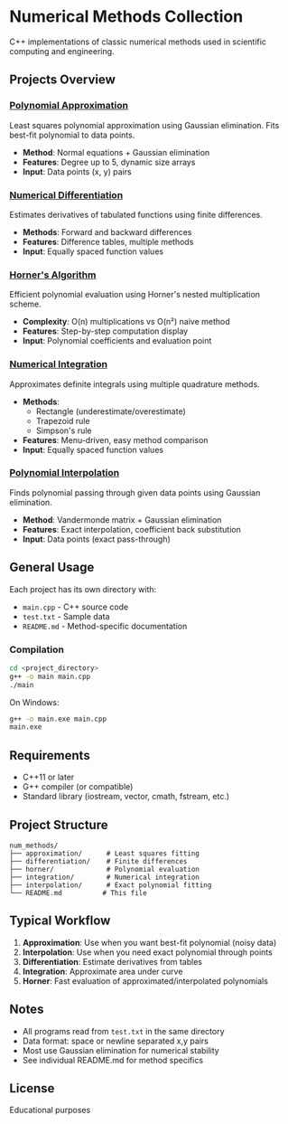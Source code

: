 # Numerical Methods Collection

C++ implementations of classic numerical methods used in scientific computing and engineering.

## Projects Overview

### [Polynomial Approximation](approximation/)
Least squares polynomial approximation using Gaussian elimination. Fits best-fit polynomial to data points.
- **Method**: Normal equations + Gaussian elimination
- **Features**: Degree up to 5, dynamic size arrays
- **Input**: Data points (x, y) pairs

### [Numerical Differentiation](differentiation/)
Estimates derivatives of tabulated functions using finite differences.
- **Methods**: Forward and backward differences
- **Features**: Difference tables, multiple methods
- **Input**: Equally spaced function values

### [Horner's Algorithm](horner/)
Efficient polynomial evaluation using Horner's nested multiplication scheme.
- **Complexity**: O(n) multiplications vs O(n²) naive method
- **Features**: Step-by-step computation display
- **Input**: Polynomial coefficients and evaluation point

### [Numerical Integration](integration/)
Approximates definite integrals using multiple quadrature methods.
- **Methods**: 
  - Rectangle (underestimate/overestimate)
  - Trapezoid rule
  - Simpson's rule
- **Features**: Menu-driven, easy method comparison
- **Input**: Equally spaced function values

### [Polynomial Interpolation](interpolation/)
Finds polynomial passing through given data points using Gaussian elimination.
- **Method**: Vandermonde matrix + Gaussian elimination
- **Features**: Exact interpolation, coefficient back substitution
- **Input**: Data points (exact pass-through)

## General Usage

Each project has its own directory with:
- `main.cpp` - C++ source code
- `test.txt` - Sample data
- `README.md` - Method-specific documentation

### Compilation

```bash
cd <project_directory>
g++ -o main main.cpp
./main
```

On Windows:
```bash
g++ -o main.exe main.cpp
main.exe
```

## Requirements

- C++11 or later
- G++ compiler (or compatible)
- Standard library (iostream, vector, cmath, fstream, etc.)

## Project Structure

```
num_methods/
├── approximation/      # Least squares fitting
├── differentiation/    # Finite differences
├── horner/             # Polynomial evaluation
├── integration/        # Numerical integration
├── interpolation/      # Exact polynomial fitting
└── README.md          # This file
```

## Typical Workflow

1. **Approximation**: Use when you want best-fit polynomial (noisy data)
2. **Interpolation**: Use when you need exact polynomial through points
3. **Differentiation**: Estimate derivatives from tables
4. **Integration**: Approximate area under curve
5. **Horner**: Fast evaluation of approximated/interpolated polynomials

## Notes

- All programs read from `test.txt` in the same directory
- Data format: space or newline separated x,y pairs
- Most use Gaussian elimination for numerical stability
- See individual README.md for method specifics

## License

Educational purposes